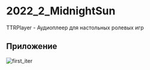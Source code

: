 # 2022_2_MidnightSun
TTRPlayer - Аудиоплеер для настольных ролевых игр
## Приложение
![first_iter](https://ibb.co/LCY5NvQ)

